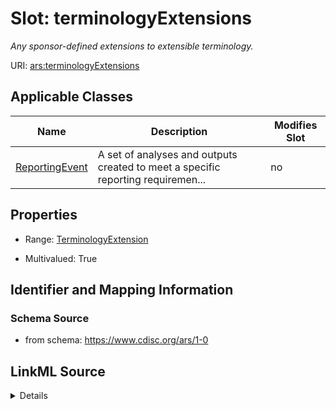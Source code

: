 # Slot: terminologyExtensions


_Any sponsor-defined extensions to extensible terminology._



URI: [ars:terminologyExtensions](https://www.cdisc.org/ars/1-0/terminologyExtensions)



<!-- no inheritance hierarchy -->




## Applicable Classes

| Name | Description | Modifies Slot |
| --- | --- | --- |
[ReportingEvent](ReportingEvent.md) | A set of analyses and outputs created to meet a specific reporting requiremen... |  no  |







## Properties

* Range: [TerminologyExtension](TerminologyExtension.md)

* Multivalued: True





## Identifier and Mapping Information







### Schema Source


* from schema: https://www.cdisc.org/ars/1-0




## LinkML Source

<details>
```yaml
name: terminologyExtensions
description: Any sponsor-defined extensions to extensible terminology.
from_schema: https://www.cdisc.org/ars/1-0
rank: 1000
multivalued: true
alias: terminologyExtensions
domain_of:
- ReportingEvent
range: TerminologyExtension
inlined: true
inlined_as_list: true

```
</details>